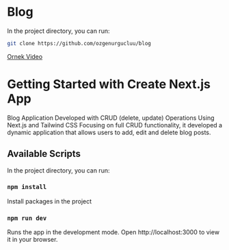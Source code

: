 # Blog

In the project directory, you can run:

```sh
git clone https://github.com/ozgenurgucluu/blog
```

[Ornek Video]("https://github.com/ozgenurgucluu/blog/blob/main/videos/blog.mp4")

# Getting Started with Create Next.js App

Blog Application Developed with CRUD (delete, update) Operations Using Next.js and Tailwind CSS Focusing on full CRUD functionality, it developed a dynamic application that allows users to add, edit and delete blog posts.

## Available Scripts

In the project directory, you can run:

### `npm install`

Install packages in the project

### `npm run dev`

Runs the app in the development mode.
Open http://localhost:3000 to view it in your browser.

[def]: ./videos/blog.mp4
